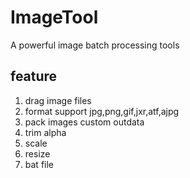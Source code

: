 ImageTool
=========

A powerful image batch processing tools

feature
-------

1. drag image files
2. format support jpg,png,gif,jxr,atf,ajpg
3. pack images custom outdata
4. trim alpha
5. scale
6. resize
7. bat file

